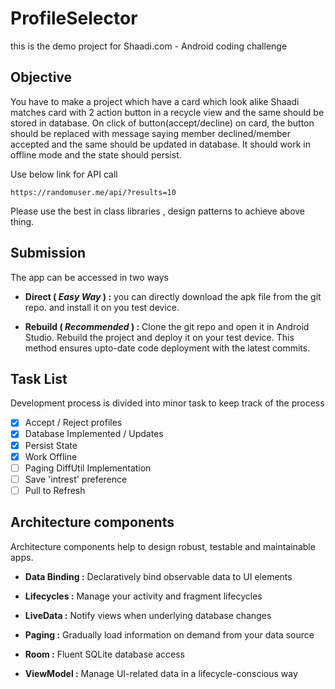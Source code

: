 # ProfileSelector
this is the demo project for Shaadi.com - Android coding challenge

## Objective
You have to make a project which have a card which look alike Shaadi matches card with 2 action button in a recycle view and the same should be stored in database. On click of button(accept/decline) on card, the button should be replaced with message saying member declined/member accepted and the same should be updated in database. It should work in offline mode and the state should persist.

Use below link for API call
```
https://randomuser.me/api/?results=10
```
Please use the best in class libraries , design patterns to achieve above thing.

## Submission
The app can be accessed in two ways
- **Direct ( _Easy Way_ ) :**
you can directly download the apk file from the git repo. and install it on you test device.

- **Rebuild ( _Recommended_ ) :**
Clone the git repo and open it in Android Studio. Rebuild the project and deploy it on your test device. This method ensures upto-date code deployment with the latest commits.


## Task List
Development process is divided into minor task to keep track of the process

- [x] Accept / Reject profiles
- [x] Database Implemented / Updates
- [x] Persist State
- [x] Work Offline
- [ ] Paging DiffUtil Implementation
- [ ] Save 'intrest' preference
- [ ] Pull to Refresh

## Architecture components 
 Architecture components help to design robust, testable and maintainable apps.

- **Data Binding :**
Declaratively bind observable data to UI elements

- **Lifecycles :**
Manage your activity and fragment lifecycles

- **LiveData :**
Notify views when underlying database changes

- **Paging :**
Gradually load information on demand from your data source

- **Room :**
Fluent SQLite database access

- **ViewModel :**
Manage UI-related data in a lifecycle-conscious way
